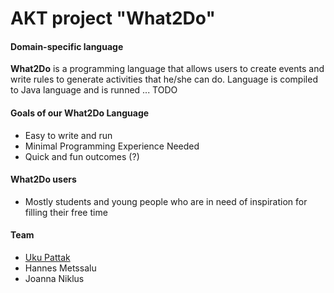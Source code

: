AKT project "What2Do"
===========

#### Domain-specific language

**What2Do** is a programming language that allows users to create events and write rules to generate activities that he/she can do. Language is compiled to Java language and is runned ... TODO

#### Goals of our What2Do Language
* Easy to write and run
* Minimal Programming Experience Needed
* Quick and fun outcomes (?)

#### What2Do users
* Mostly students and young people who are in need of inspiration for filling their free time

#### Team
* [Uku Pattak](https://www.linkedin.com/pub/uku-pattak/68/932/241)
* Hannes Metssalu
* Joanna Niklus
